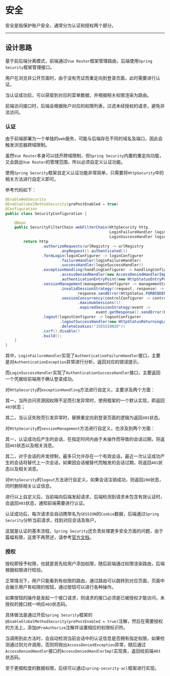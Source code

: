 安全
====

安全是指保护账户安全，通常分为认证和授权两个部分。

---

## 设计思路

基于前后端分离模式，前端通过`Vue Router`框架管理路由，后端使用`Spring Security`框架管理接口。

用户在浏览非公开页面时，由于没有凭证而重定向到登录页面，此时需要进行认证。

当认证成功后，可以获取到对应的菜单数据，并根据相关权限渲染为路由。

前端访问接口时，后端会根据账户对应的权限列表，过滤未经授权的请求，避免非法访问。

### 认证

由于前端部署为一个单独的`web`服务，可能与后端存在不同的域名及端口，因此会触发浏览器跨域限制。

虽然`Vue Router`本身可以绕开跨域限制，但`Spring Security`内置的重定向功能，又会跳出`Vue Router`的管理范围，所以必须自定义认证功能。

使用`Spring Security`框架自定义认证功能非常简单，只需要将`HttpSecurity`中的相关方法进行自定义即可。

参考代码如下：

```java
@EnableWebSecurity
@EnableGlobalMethodSecurity(prePostEnabled = true)
@Configuration
public class SecurityConfiguration {

    @Bean
    public SecurityFilterChain webFilterChain(HttpSecurity http,
                                              LoginFailureHandler loginFailureHandler,
                                              LoginSuccessHandler loginSuccessHandler) {
        return http
                .authorizeRequests(urlRegistry -> urlRegistry
                        .anyRequest().authenticated())
                .formLogin(loginConfigurer -> loginConfigurer
                        .failureHandler(loginFailureHandler)
                        .successHandler(loginSuccessHandler))
                .exceptionHandling(handlingConfigurer -> handlingConfigurer
                        .accessDeniedHandler(new AccessDeniedHandlerImpl())
                        .authenticationEntryPoint(new HttpStatusEntryPoint(HttpStatus.UNAUTHORIZED)))
                .sessionManagement(managementConfigurer -> managementConfigurer
                        .invalidSessionStrategy((request, response) ->
                                response.sendError(HttpStatus.FORBIDDEN.value(), "invalidSessionStrategy"))
                        .sessionConcurrency(controlConfigurer -> controlConfigurer
                                .maximumSessions(1)
                                .expiredSessionStrategy(event ->
                                        event.getResponse().sendError(HttpStatus.FORBIDDEN.value(), "expiredSessionStrategy"))))
                .logout(logoutConfigurer -> logoutConfigurer
                        .logoutSuccessHandler(new HttpStatusReturningLogoutSuccessHandler())
                        .deleteCookies("JSESSIONID"))
                .csrf().disable()
                .build();
    }
}
```

其中，`LoginFailureHandler`实现了`AuthenticationFailureHandler`接口，主要是对`AuthenticationException`异常进行分析，返回对应的错误提示。

而`LoginSuccessHandler`实现了`AuthenticationSuccessHandler`接口，主要返回一个凭据给前端用于确认登录成功。

对`HttpSecurity`的`exceptionHandling`方法进行自定义，主要涉及两个方面：

其一，当所访问资源因权限不足而引发异常时，使用框架的一个默认实现，即返回`403`状态；

其二，当认证失败而引发异常时，替换重定向到登录页面的逻辑为返回`401`状态。

对`HttpSecurity`的`sessionManagement`方法进行自定义，也涉及到两个方面：

其一，认证成功后产生的会话，在指定时间内由于未操作而导致的会话过期，将返回`403`状态以及相关消息。

其二，对于会话的并发控制，最多只允许存在一个有效会话，最近一次认证成功产生的会话将替代上一次会话，如果因会话被替代而触发的会话过期，将返回`401`状态以及相关消息。

对`HttpSecurity`的`logout`方法进行自定义，如果会话注销成功，则返回`200`状态，同时删除相关认证信息。

进行以上自定义后，当前端向后端发起请求，后端检测到请求未包含有效认证时，会返回`403`状态，通知前端需要进行认证。

认证成功后，每次请求会自动携带名为`SESSION`的`Cookie`数据，后端通过`Spring Security`分析当前请求，找到对应会话及账户。

这就是认证的基本流程，`Spring Security`还负责处理更多安全方面的问题，由于篇幅有限，这里不再赘述，请参考[官方文档][1]。

### 授权

授权即授予权限，也就是首先给用户添加权限，随后前端通过权限渲染路由，后端根据权限进行校验。

正常情况下，用户只能看到有权限的路由，通过路由可以跳转到对应页面，页面中会展示用户有权限的按钮，通过按钮可以进行各种操作。

如果按钮的操作是发起一个接口请求，则请求的接口必须是已被授权才能访问，未授权的接口统一响应`403`状态码。

具体做法是通过开启`Spring Security`框架的`@EnableGlobalMethodSecurity(prePostEnabled = true)`注解，然后在需要授权的方法上，添加`@PreAuthorize`注解并设置相应的权限标识符。

当调用到此方法时，会自动检测当前会话中的认证信息是否拥有指定权限，如果检测通过则允许调用，否则将抛出`AccessDeniedException`异常，随后通过`AccessDeniedHandler`接口的`AccessDeniedHandlerImpl`实现类，返回给前端`403`状态码。

至于更细粒度的数据权限，后续可以通过`spring-security-acl`框架进行实现。

[1]:https://docs.spring.io/spring-security/reference/5.7/index.html
